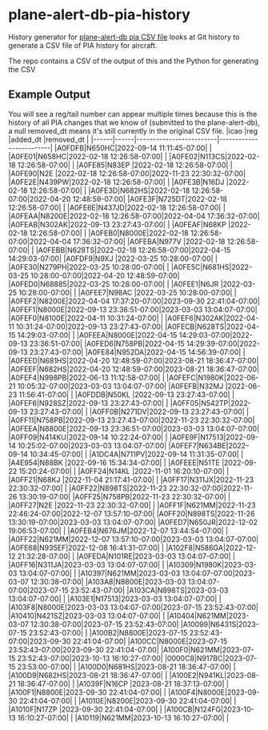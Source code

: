 # plane-alert-db-pia-history
History generator for [plane-alert-db pia CSV file](https://github.com/sdr-enthusiasts/plane-alert-db/blob/main/plane-alert-pia.csv) looks at Git history to generate a CSV file of PIA history for aircraft. 

The repo contains a CSV of the output of this and the Python for generating the CSV


## Example Output
You will see a reg/tail number can appear multiple times because this is the history of all PIA changes that we know of (submitted to the plane-alert-db), a null removed_dt means it's still currently in the original CSV file. 
|icao  |reg   |added_dt                 |removed_dt               |
|------|------|-------------------------|-------------------------|
|A0FDFB|N650HC|2022-09-14 11:11:45-07:00|                         |
|A0FE01|N658HC|2022-02-18 12:26:58-07:00|                         |
|A0FE02|N113CS|2022-02-18 12:26:58-07:00|                         |
|A0FE85|N83EP |2022-02-18 12:26:58-07:00|                         |
|A0FE90|N2E   |2022-02-18 12:26:58-07:00|2022-11-23 22:30:32-07:00|
|A0FE2E|N439PW|2022-02-18 12:26:58-07:00|                         |
|A0FE3B|N16DJ |2022-02-18 12:26:58-07:00|                         |
|A0FE3D|N682HS|2022-02-18 12:26:58-07:00|2022-04-20 12:48:59-07:00|
|A0FE3F|N725DT|2022-02-18 12:26:58-07:00|                         |
|A0FE6E|N437JD|2022-02-18 12:26:58-07:00|                         |
|A0FEAA|N8200E|2022-02-18 12:26:58-07:00|2022-04-04 17:36:32-07:00|
|A0FEAB|N302AK|2022-09-13 23:27:43-07:00|                         |
|A0FEAF|N68KP |2022-02-18 12:26:58-07:00|                         |
|A0FEB0|N8000E|2022-02-18 12:26:58-07:00|2022-04-04 17:36:32-07:00|
|A0FEBA|N977V |2022-02-18 12:26:58-07:00|                         |
|A0FEBB|N628TS|2022-02-18 12:26:58-07:00|2022-04-15 14:29:03-07:00|
|A0FDF9|N9XJ  |2022-03-25 10:28:00-07:00|                         |
|A0FE30|N279PH|2022-03-25 10:28:00-07:00|                         |
|A0FE5C|N681HS|2022-03-25 10:28:00-07:00|2022-04-20 12:48:59-07:00|
|A0FED0|N68885|2022-03-25 10:28:00-07:00|                         |
|A0FEE1|N6JR  |2022-03-25 10:28:00-07:00|                         |
|A0FEE7|N98AC |2022-03-25 10:28:00-07:00|                         |
|A0FEF2|N8200E|2022-04-04 17:37:20-07:00|2023-09-30 22:41:04-07:00|
|A0FEF1|N8000E|2022-09-13 23:36:51-07:00|2023-03-03 13:04:07-07:00|
|A0FEF0|N8100E|2022-04-11 10:31:24-07:00|                         |
|A0FEF6|N302AK|2022-04-11 10:31:24-07:00|2022-09-13 23:27:43-07:00|
|A0FECB|N628TS|2022-04-15 14:29:03-07:00|                         |
|A0FEEA|N8000E|2022-04-15 14:29:03-07:00|2022-09-13 23:36:51-07:00|
|A0FED6|N758PB|2022-04-15 14:29:39-07:00|2022-09-13 23:27:43-07:00|
|A0FE84|N952DA|2022-04-15 14:56:39-07:00|                         |
|A0FEED|N681HS|2022-04-20 12:48:59-07:00|2023-08-21 18:36:47-07:00|
|A0FEEF|N682HS|2022-04-20 12:48:59-07:00|2023-08-21 18:36:47-07:00|
|A0FEF4|N998PB|2022-06-13 11:12:58-07:00|                         |
|A0FEFC|N1980K|2022-06-21 10:05:32-07:00|2023-03-03 13:04:07-07:00|
|A0FEFB|N32MJ |2022-06-23 11:56:41-07:00|                         |
|A0FDDB|N50KL |2022-09-13 23:27:43-07:00|                         |
|A0FEF6|N928SZ|2022-09-13 23:27:43-07:00|                         |
|A0FF05|N542TP|2022-09-13 23:27:43-07:00|                         |
|A0FF0B|N271DV|2022-09-13 23:27:43-07:00|                         |
|A0FF11|N758PB|2022-09-13 23:27:43-07:00|2022-11-23 22:30:32-07:00|
|A0FEEA|N8800E|2022-09-13 23:36:51-07:00|2023-03-03 13:04:07-07:00|
|A0FF09|N414KU|2022-09-14 10:22:24-07:00|                         |
|A0FE9F|N17513|2022-09-14 10:25:02-07:00|2023-03-03 13:04:07-07:00|
|A0FEF7|N634BE|2022-09-14 10:34:45-07:00|                         |
|A1DC4A|N711PV|2022-09-14 11:31:35-07:00|                         |
|A4E954|N88BK |2022-09-16 15:34:34-07:00|                         |
|A0FEEE|N51TE |2022-09-22 15:20:24-07:00|                         |
|A0FF24|N14KL |2022-11-01 16:20:10-07:00|                         |
|A0FF21|N68KJ |2022-11-04 21:17:41-07:00|                         |
|A0FF17|N311JX|2022-11-23 22:30:32-07:00|                         |
|A0FF22|N898TS|2022-11-23 22:30:32-07:00|2022-11-26 13:30:19-07:00|
|A0FF25|N758PB|2022-11-23 22:30:32-07:00|                         |
|A0FF27|N2E   |2022-11-23 22:30:32-07:00|                         |
|A0FF1F|N621MM|2022-11-23 22:46:24-07:00|2022-12-07 13:57:10-07:00|
|A0FF20|N898TS|2022-11-26 13:30:19-07:00|2023-03-03 13:04:07-07:00|
|A0FED7|N650JR|2022-12-02 19:06:53-07:00|                         |
|A0FEB4|N676JM|2022-12-07 13:44:54-07:00|                         |
|A0FF22|N621MM|2022-12-07 13:57:10-07:00|2023-03-03 13:04:07-07:00|
|A0FE68|N935EF|2022-12-08 16:41:31-07:00|                         |
|A102F8|N586GA|2022-12-12 21:32:28-07:00|                         |
|A0FEDA|N101RE|2023-03-03 13:04:07-07:00|                         |
|A0FF16|N311JA|2023-03-03 13:04:07-07:00|                         |
|A10309|N1980K|2023-03-03 13:04:07-07:00|                         |
|A10397|N621MM|2023-03-03 13:04:07-07:00|2023-03-07 12:30:38-07:00|
|A103A8|N8800E|2023-03-03 13:04:07-07:00|2023-07-15 23:52:43-07:00|
|A103CA|N898TS|2023-03-03 13:04:07-07:00|                         |
|A103E1|N17513|2023-03-03 13:04:07-07:00|                         |
|A103F8|N8000E|2023-03-03 13:04:07-07:00|2023-07-15 23:52:43-07:00|
|A10410|N421SZ|2023-03-03 13:04:07-07:00|                         |
|A10404|N621MM|2023-03-07 12:30:38-07:00|2023-07-15 23:52:43-07:00|
|A10099|N6431S|2023-07-15 23:52:43-07:00|                         |
|A100B2|N8800E|2023-07-15 23:52:43-07:00|2023-09-30 22:41:04-07:00|
|A100CC|N8000E|2023-07-15 23:52:43-07:00|2023-09-30 22:41:04-07:00|
|A100F0|N621MM|2023-07-15 23:52:43-07:00|2023-10-13 16:10:27-07:00|
|0000C8|N917BC|2023-07-15 23:53:00-07:00|                         |
|A100D0|N681HS|2023-08-21 18:36:47-07:00|                         |
|A100D9|N682HS|2023-08-21 18:36:47-07:00|                         |
|A100E2|N941KL|2023-08-21 18:36:47-07:00|                         |
|A1039F|N16CP |2023-08-21 18:37:13-07:00|                         |
|A100F1|N8800E|2023-09-30 22:41:04-07:00|                         |
|A100F4|N8000E|2023-09-30 22:41:04-07:00|                         |
|A1010E|N8200E|2023-09-30 22:41:04-07:00|                         |
|A1010F|N17ZP |2023-09-30 22:41:04-07:00|                         |
|A100CB|N124FG|2023-10-13 16:10:27-07:00|                         |
|A10119|N621MM|2023-10-13 16:10:27-07:00|                         |
